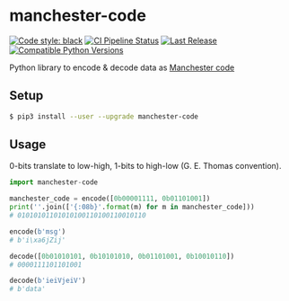 # manchester-code

[![Code style: black](https://img.shields.io/badge/code%20style-black-000000.svg)](https://github.com/psf/black)
[![CI Pipeline Status](https://github.com/fphammerle/manchester-code/workflows/tests/badge.svg)](https://github.com/fphammerle/manchester-code/actions)
[![Last Release](https://img.shields.io/pypi/v/manchester-code.svg)](https://pypi.org/project/manchester-code/#history)
[![Compatible Python Versions](https://img.shields.io/pypi/pyversions/manchester-code.svg)](https://pypi.org/project/manchester-code/)

Python library to encode & decode data as [Manchester code](https://en.wikipedia.org/wiki/Manchester_code)

## Setup

```sh
$ pip3 install --user --upgrade manchester-code
```

## Usage

0-bits translate to low-high, 1-bits to high-low (G. E. Thomas convention).

```python
import manchester-code

manchester_code = encode([0b00001111, 0b01101001])
print(''.join(['{:08b}'.format(m) for m in manchester_code]))
# 01010101101010100110100110010110

encode(b'msg')
# b'i\xa6jZij'

decode([0b01010101, 0b10101010, 0b01101001, 0b10010110])
# 0000111101101001

decode(b'ieiVjeiV')
# b'data'
```
